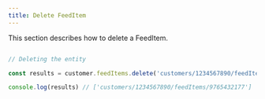 ```yaml
---
title: Delete FeedItem 
---
```


This section describes how to delete a FeedItem.



```javascript

// Deleting the entity

const results = customer.feedItems.delete('customers/1234567890/feedItems')

console.log(results) // ['customers/1234567890/feedItems/9765432177']

```